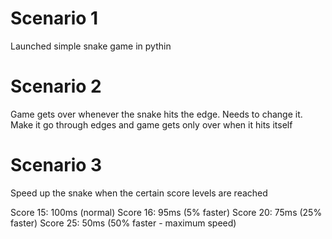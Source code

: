 # Scenario 1

Launched simple snake game in pythin

# Scenario 2

Game gets over whenever the snake hits the edge.
Needs to change it. Make it go through edges and 
game gets only over when it hits itself

# Scenario 3

Speed up the snake when the certain score levels are reached

Score 15: 100ms (normal)
Score 16: 95ms  (5% faster)
Score 20: 75ms  (25% faster) 
Score 25: 50ms  (50% faster - maximum speed)